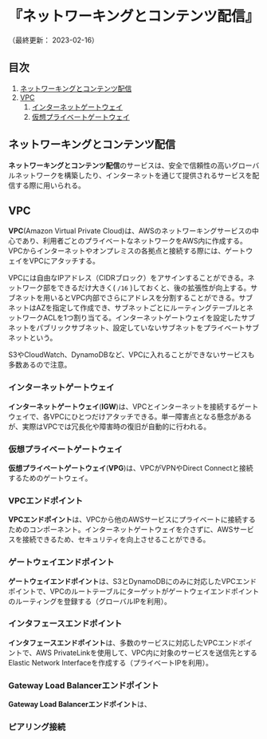 # 『ネットワーキングとコンテンツ配信』

（最終更新： 2023-02-16）


## 目次

1. [ネットワーキングとコンテンツ配信](#ネットワーキングとコンテンツ配信)
1. [VPC](#vpc)
	1. [インターネットゲートウェイ](#インターネットゲートウェイ)
	1. [仮想プライベートゲートウェイ](#仮想プライベートゲートウェイ)


## ネットワーキングとコンテンツ配信

**ネットワーキングとコンテンツ配信**のサービスは、安全で信頼性の高いグローバルネットワークを構築したり、インターネットを通じて提供されるサービスを配信する際に用いられる。


## VPC

**VPC**(Amazon Virtual Private Cloud)は、AWSのネットワーキングサービスの中心であり、利用者ごとのプライベートなネットワークをAWS内に作成する。VPCからインターネットやオンプレミスの各拠点と接続する際には、ゲートウェイをVPCにアタッチする。

VPCには自由なIPアドレス（CIDRブロック）をアサインすることができる。ネットワーク部をできるだけ大きく( `/16` )しておくと、後の拡張性が向上する。サブネットを用いるとVPC内部でさらにアドレスを分割することができる。サブネットはAZを指定して作成でき、サブネットごとにルーティングテーブルとネットワークACLを1つ割り当てる。インターネットゲートウェイを設定したサブネットをパブリックサブネット、設定していないサブネットをプライベートサブネットという。

S3やCloudWatch、DynamoDBなど、VPCに入れることができないサービスも多数あるので注意。

### インターネットゲートウェイ

**インターネットゲートウェイ**(**IGW**)は、VPCとインターネットを接続するゲートウェイで、各VPCにひとつだけアタッチできる。単一障害点となる懸念があるが、実際はVPCでは冗長化や障害時の復旧が自動的に行われる。

### 仮想プライベートゲートウェイ

**仮想プライベートゲートウェイ**(**VPG**)は、VPCがVPNやDirect Connectと接続するためのゲートウェイ。

### VPCエンドポイント

**VPCエンドポイント**は、VPCから他のAWSサービスにプライベートに接続するためのコンポーネント。インターネットゲートウェイを介さずに、AWSサービスを接続できるため、セキュリティを向上させることができる。

### ゲートウェイエンドポイント

**ゲートウェイエンドポイント**は、S3とDynamoDBにのみに対応したVPCエンドポイントで、VPCのルートテーブルにターゲットがゲートウェイエンドポイントのルーティングを登録する（グローバルIPを利用）。

### インタフェースエンドポイント

**インタフェースエンドポイント**は、多数のサービスに対応したVPCエンドポイントで、AWS PrivateLinkを使用して、VPC内に対象のサービスを送信先とするElastic Network Interfaceを作成する（プライベートIPを利用）。

### Gateway Load Balancerエンドポイント

**Gateway Load Balancerエンドポイント**は、

### ピアリング接続
